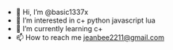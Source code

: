 - 👋 Hi, I’m @basic1337x
- 👀 I’m interested in c+ python javascript lua 
- 🌱 I’m currently learning c+
- 📫 How to reach me jeanbee2211@gmail.com
